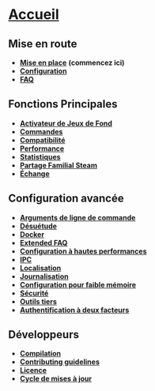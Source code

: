 # **[Accueil](https://github.com/JustArchiNET/ArchiSteamFarm/wiki/Home)**

## Mise en route

* **[Mise en place](https://github.com/JustArchiNET/ArchiSteamFarm/wiki/Setting-up)** **(commencez ici)**
* **[Configuration](https://github.com/JustArchiNET/ArchiSteamFarm/wiki/Configuration)**
* **[FAQ](https://github.com/JustArchiNET/ArchiSteamFarm/wiki/FAQ)**

## Fonctions Principales

* **[Activateur de Jeux de Fond](https://github.com/JustArchiNET/ArchiSteamFarm/wiki/Background-games-redeemer)**
* **[Commandes](https://github.com/JustArchiNET/ArchiSteamFarm/wiki/Commands)**
* **[Compatibilité](https://github.com/JustArchiNET/ArchiSteamFarm/wiki/Compatibility)**
* **[Performance](https://github.com/JustArchiNET/ArchiSteamFarm/wiki/Performance)**
* **[Statistiques](https://github.com/JustArchiNET/ArchiSteamFarm/wiki/Statistics)**
* **[Partage Familial Steam](https://github.com/JustArchiNET/ArchiSteamFarm/wiki/Steam-Family-Sharing)**
* **[Échange](https://github.com/JustArchiNET/ArchiSteamFarm/wiki/Trading)**

## Configuration avancée

* **[Arguments de ligne de commande](https://github.com/JustArchiNET/ArchiSteamFarm/wiki/Command-line-arguments)**
* **[Désuétude](https://github.com/JustArchiNET/ArchiSteamFarm/wiki/Deprecation)**
* **[Docker](https://github.com/JustArchiNET/ArchiSteamFarm/wiki/Docker)**
* **[Extended FAQ](https://github.com/JustArchiNET/ArchiSteamFarm/wiki/Extended-FAQ)**
* **[Configuration à hautes performances](https://github.com/JustArchiNET/ArchiSteamFarm/wiki/High-performance-setup)**
* **[IPC](https://github.com/JustArchiNET/ArchiSteamFarm/wiki/IPC)**
* **[Localisation](https://github.com/JustArchiNET/ArchiSteamFarm/wiki/Localization)**
* **[Journalisation](https://github.com/JustArchiNET/ArchiSteamFarm/wiki/Logging)**
* **[Configuration pour faible mémoire](https://github.com/JustArchiNET/ArchiSteamFarm/wiki/Low-memory-setup)**
* **[Sécurité](https://github.com/JustArchiNET/ArchiSteamFarm/wiki/Security)**
* **[Outils tiers](https://github.com/JustArchiNET/ArchiSteamFarm/wiki/Third-party-tools)**
* **[Authentification à deux facteurs](https://github.com/JustArchiNET/ArchiSteamFarm/wiki/Two-factor-authentication)**

## Développeurs

* **[Compilation](https://github.com/JustArchiNET/ArchiSteamFarm/wiki/Compilation)**
* **[Contributing guidelines](https://github.com/JustArchiNET/ArchiSteamFarm/blob/master/.github/CONTRIBUTING.md)**
* **[Licence](https://github.com/JustArchiNET/ArchiSteamFarm/wiki/License)**
* **[Cycle de mises à jour](https://github.com/JustArchiNET/ArchiSteamFarm/wiki/Release-cycle)**
